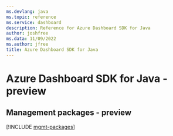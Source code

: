 ```yaml
---
ms.devlang: java
ms.topic: reference
ms.service: dashboard
description: Reference for Azure Dashboard SDK for Java
author: joshfree
ms.data: 11/09/2022
ms.author: jfree
title: Azure Dashboard SDK for Java
---
```

# Azure Dashboard SDK for Java - preview

## Management packages - preview
[!INCLUDE [mgmt-packages](dashboard-mgmt-index.md)]